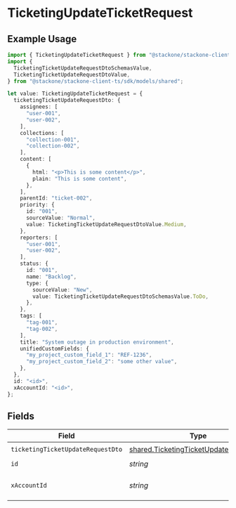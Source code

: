# TicketingUpdateTicketRequest

## Example Usage

```typescript
import { TicketingUpdateTicketRequest } from "@stackone/stackone-client-ts/sdk/models/operations";
import {
  TicketingTicketUpdateRequestDtoSchemasValue,
  TicketingTicketUpdateRequestDtoValue,
} from "@stackone/stackone-client-ts/sdk/models/shared";

let value: TicketingUpdateTicketRequest = {
  ticketingTicketUpdateRequestDto: {
    assignees: [
      "user-001",
      "user-002",
    ],
    collections: [
      "collection-001",
      "collection-002",
    ],
    content: [
      {
        html: "<p>This is some content</p>",
        plain: "This is some content",
      },
    ],
    parentId: "ticket-002",
    priority: {
      id: "001",
      sourceValue: "Normal",
      value: TicketingTicketUpdateRequestDtoValue.Medium,
    },
    reporters: [
      "user-001",
      "user-002",
    ],
    status: {
      id: "001",
      name: "Backlog",
      type: {
        sourceValue: "New",
        value: TicketingTicketUpdateRequestDtoSchemasValue.ToDo,
      },
    },
    tags: [
      "tag-001",
      "tag-002",
    ],
    title: "System outage in production environment",
    unifiedCustomFields: {
      "my_project_custom_field_1": "REF-1236",
      "my_project_custom_field_2": "some other value",
    },
  },
  id: "<id>",
  xAccountId: "<id>",
};
```

## Fields

| Field                                                                                                   | Type                                                                                                    | Required                                                                                                | Description                                                                                             |
| ------------------------------------------------------------------------------------------------------- | ------------------------------------------------------------------------------------------------------- | ------------------------------------------------------------------------------------------------------- | ------------------------------------------------------------------------------------------------------- |
| `ticketingTicketUpdateRequestDto`                                                                       | [shared.TicketingTicketUpdateRequestDto](../../../sdk/models/shared/ticketingticketupdaterequestdto.md) | :heavy_check_mark:                                                                                      | N/A                                                                                                     |
| `id`                                                                                                    | *string*                                                                                                | :heavy_check_mark:                                                                                      | N/A                                                                                                     |
| `xAccountId`                                                                                            | *string*                                                                                                | :heavy_check_mark:                                                                                      | The account identifier                                                                                  |